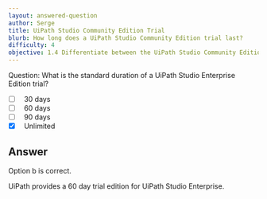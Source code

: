 ```yaml
---
layout: answered-question
author: Serge
title: UiPath Studio Community Edition Trial
blurb: How long does a UiPath Studio Community Edition trial last?
difficulty: 4
objective: 1.4 Differentiate between the UiPath Studio Community Edition versus the Enterprise Edition
---
```


Question: What is the standard duration of a UiPath Studio Enterprise Edition trial?

- [ ] &nbsp;  30 days
- [ ] &nbsp;  60 days
- [ ] &nbsp;  90 days
- [x] &nbsp;  Unlimited

## Answer

Option b is correct.

UiPath provides a 60 day trial edition for UiPath Studio Enterprise. 
